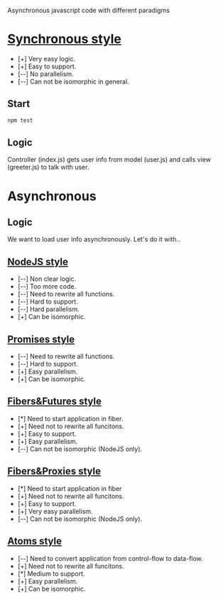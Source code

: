 Asynchronous javascript code with different paradigms

# [Synchronous style](https://github.com/nin-jin/async-js/compare/sync?diff=unified&name=sync)

* [+] Very easy logic.
* [+] Easy to support.
* [--] No parallelism.
* [--] Can not be isomorphic in general.

## Start
```sh
npm test
```

## Logic

Controller (index.js) gets user info from model (user.js) and calls view (greeter.js) to talk with user.

# Asynchronous

## Logic

We want to load user info asynchronously. Let's do it with..

## [NodeJS style](https://github.com/nin-jin/async-js/compare/sync...async-nodejs?diff=split&name=async-nodejs)

* [--] Non clear logic. 
* [--] Too more code.
* [--] Need to rewrite all functions.
* [--] Hard to support.
* [--] Hard parallelism.
* [+] Can be isomorphic.

## [Promises style](https://github.com/nin-jin/async-js/compare/sync...async-promises)

* [--] Need to rewrite all functions.
* [--] Hard to support.
* [+] Easy parallelism.
* [+] Can be isomorphic.

## [Fibers&Futures style](https://github.com/nin-jin/async-js/compare/sync...async-fibers)

* [*] Need to start application in fiber.
* [+] Need not to rewrite all funcitons.
* [+] Easy to support.
* [+] Easy parallelism.
* [--] Can not be isomorphic (NodeJS only).

## [Fibers&Proxies style](https://github.com/nin-jin/async-js/compare/sync...async-fibers-proxy)

* [*] Need to start application in fiber
* [+] Need not to rewrite all funcitons.
* [+] Easy to support.
* [+] Very easy parallelism.
* [--] Can not be isomorphic (NodeJS only).

## [Atoms style](https://github.com/nin-jin/async-js/compare/sync...async-atoms)

* [--] Need to convert application from control-flow to data-flow.
* [+] Need not to rewrite all funcitons.
* [*] Medium to support.
* [+] Easy parallelism.
* [+] Can be isomorphic.
